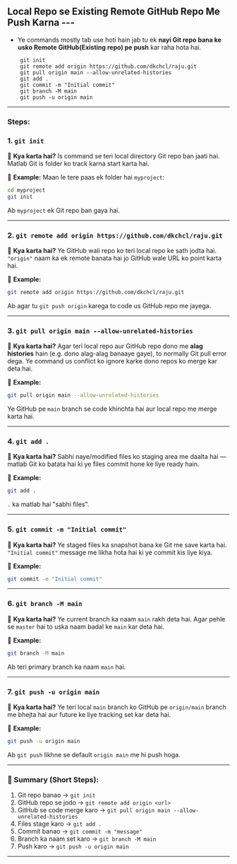 ## Local Repo se Existing Remote GitHub Repo Me Push Karna ---

- Ye commands mostly tab use hoti hain jab tu ek **nayi Git repo bana ke usko Remote GitHub(Existing repo) pe push** kar raha hota hai.

```
    git init
    git remote add origin https://github.com/dkchcl/raju.git
    git pull origin main --allow-unrelated-histories
    git add .
    git commit -m "Initial commit"
    git branch -M main
    git push -u origin main
```
---
### Steps:

### 1. `git init`

🔹 **Kya karta hai?**
Is command se teri local directory Git repo ban jaati hai. Matlab Git is folder ko track karna start karta hai.

🔹 **Example:**
Maan le tere paas ek folder hai `myproject`:

```bash
cd myproject
git init
```

Ab `myproject` ek Git repo ban gaya hai.

---

### 2. `git remote add origin https://github.com/dkchcl/raju.git`

🔹 **Kya karta hai?**
Ye GitHub wali repo ko teri local repo ke sath jodta hai. `"origin"` naam ka ek remote banata hai jo GitHub wale URL ko point karta hai.

🔹 **Example:**

```bash
git remote add origin https://github.com/dkchcl/raju.git
```

Ab agar tu `git push origin` karega to code us GitHub repo me jayega.

---

### 3. `git pull origin main --allow-unrelated-histories`

🔹 **Kya karta hai?**
Agar teri local repo aur GitHub repo dono me **alag histories** hain (e.g. dono alag-alag banaaye gaye), to normally Git pull error dega. Ye command us conflict ko ignore karke dono repos ko merge kar deta hai.

🔹 **Example:**

```bash
git pull origin main --allow-unrelated-histories
```

Ye GitHub pe `main` branch se code khinchta hai aur local repo me merge karta hai.

---

### 4. `git add .`

🔹 **Kya karta hai?**
Sabhi naye/modified files ko staging area me daalta hai — matlab Git ko batata hai ki ye files commit hone ke liye ready hain.

🔹 **Example:**

```bash
git add .
```

`.` ka matlab hai "sabhi files".

---

### 5. `git commit -m "Initial commit"`

🔹 **Kya karta hai?**
Ye staged files ka snapshot bana ke Git me save karta hai. `"Initial commit"` message me likha hota hai ki ye commit kis liye kiya.

🔹 **Example:**

```bash
git commit -m "Initial commit"
```

---

### 6. `git branch -M main`

🔹 **Kya karta hai?**
Ye current branch ka naam `main` rakh deta hai. Agar pehle se `master` hai to uska naam badal ke `main` kar deta hai.

🔹 **Example:**

```bash
git branch -M main
```

Ab teri primary branch ka naam `main` hai.

---

### 7. `git push -u origin main`

🔹 **Kya karta hai?**
Ye teri local `main` branch ko GitHub pe `origin/main` branch me bhejta hai aur future ke liye tracking set kar deta hai.

🔹 **Example:**

```bash
git push -u origin main
```

Ab `git push` likhne se default `origin main` me hi push hoga.

---

### 🧠 Summary (Short Steps):

1. Git repo banao → `git init`
2. GitHub repo se jodo → `git remote add origin <url>`
3. GitHub se code merge karo → `git pull origin main --allow-unrelated-histories`
4. Files stage karo → `git add .`
5. Commit banao → `git commit -m "message"`
6. Branch ka naam set karo → `git branch -M main`
7. Push karo → `git push -u origin main`

---

